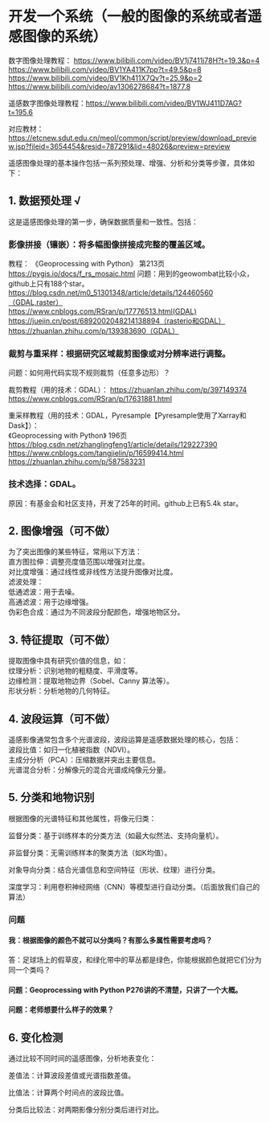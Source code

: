 # 开发一个系统（一般的图像的系统或者遥感图像的系统）

数字图像处理教程：
https://www.bilibili.com/video/BV1j7411i78H?t=19.3&p=4  
https://www.bilibili.com/video/BV1YA411K7pp?t=49.5&p=8  
https://www.bilibili.com/video/BV1Kh411X7Qv?t=25.9&p=2  
https://www.bilibili.com/video/av1306278684?t=1877.8  

遥感数字图像处理教程：https://www.bilibili.com/video/BV1WJ411D7AG?t=195.6

对应教材：https://etcnew.sdut.edu.cn/meol/common/script/preview/download_preview.jsp?fileid=3654454&resid=787291&lid=48026&preview=preview


遥感图像处理的基本操作包括一系列预处理、增强、分析和分类等步骤，具体如下：

## 1. 数据预处理 √
这是遥感图像处理的第一步，确保数据质量和一致性。包括：  

### 影像拼接（镶嵌）：将多幅图像拼接成完整的覆盖区域。  
教程：
《Geoprocessing with Python》 第213页  
https://pygis.io/docs/f_rs_mosaic.html  问题：用到的geowombat比较小众，github上只有188个star。  
https://blog.csdn.net/m0_51301348/article/details/124460560（GDAL,raster）  
https://www.cnblogs.com/RSran/p/17776513.html(GDAL)  
https://juejin.cn/post/6892002048214138894（rasterio和GDAL）  
https://zhuanlan.zhihu.com/p/139383690（GDAL）

### 裁剪与重采样：根据研究区域裁剪图像或对分辨率进行调整。
问题：如何用代码实现不规则裁剪（任意多边形）？

裁剪教程（用的技术：GDAL）：
    https://zhuanlan.zhihu.com/p/397149374  
    https://www.cnblogs.com/RSran/p/17631881.html  

重采样教程（用的技术：GDAL，Pyresample【Pyresample使用了Xarray和Dask】）：  
    《Geoprocessing with Python》 196页  
    https://blog.csdn.net/zhanglingfeng1/article/details/129227390  
    https://www.cnblogs.com/tangjielin/p/16599414.html  
    https://zhuanlan.zhihu.com/p/587583231

### 技术选择：GDAL。  
原因：有基金会和社区支持，开发了25年的时间。github上已有5.4k star。

## 2. 图像增强（可不做）
为了突出图像的某些特征，常用以下方法：  
直方图拉伸：调整亮度值范围以增强对比度。  
对比度增强：通过线性或非线性方法提升图像对比度。  
滤波处理：  
低通滤波：用于去噪。  
高通滤波：用于边缘增强。  
伪彩色合成：通过为不同波段分配颜色，增强地物区分。  

## 3. 特征提取（可不做）
提取图像中具有研究价值的信息，如：  
纹理分析：识别地物的粗糙度、平滑度等。  
边缘检测：提取地物边界（Sobel、Canny 算法等）。  
形状分析：分析地物的几何特征。  

## 4. 波段运算（可不做）
遥感影像通常包含多个光谱波段，波段运算是遥感数据处理的核心，包括：  
波段比值：如归一化植被指数（NDVI）。  
主成分分析（PCA）：压缩数据并突出主要信息。  
光谱混合分析：分解像元的混合光谱成纯像元分量。

## 5. 分类和地物识别

根据图像的光谱特征和其他属性，将像元归类：  

监督分类：基于训练样本的分类方法（如最大似然法、支持向量机）。  

非监督分类：无需训练样本的聚类方法（如K均值）。  

对象导向分类：结合光谱信息和空间特征（形状、纹理）进行分类。  

深度学习：利用卷积神经网络（CNN）等模型进行自动分类。（后面放我们自己的算法）  

### 问题
#### 我：根据图像的颜色不就可以分类吗？有那么多属性需要考虑吗？
答：足球场上的假草皮，和绿化带中的草丛都是绿色，你能根据颜色就把它们分为同一个类吗？

#### 问题：Geoprocessing with Python P276讲的不清楚，只讲了一个大概。

#### 问题：老师想要什么样子的效果？

## 6. 变化检测
通过比较不同时间的遥感图像，分析地表变化：  

差值法：计算波段差值或光谱指数差值。  

比值法：计算两个时间点的波段比值。  

分类后比较法：对两期影像分别分类后进行对比。  

